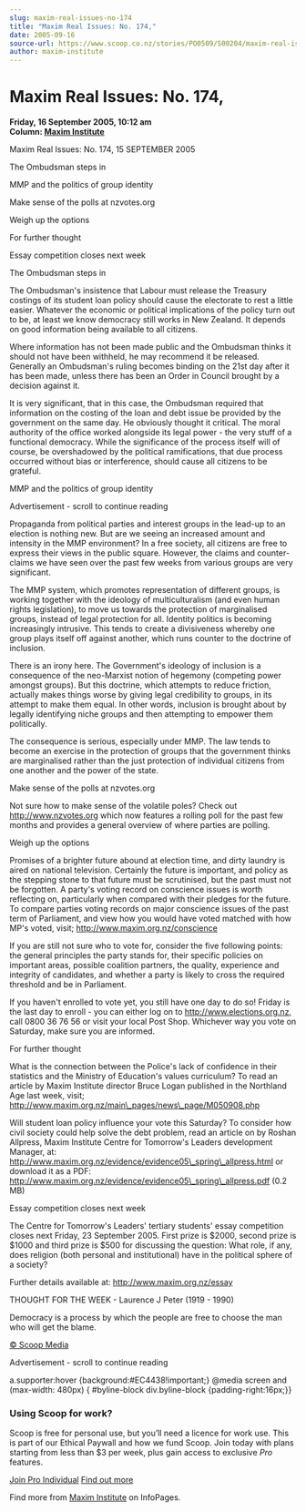 ```yaml
---
slug: maxim-real-issues-no-174
title: "Maxim Real Issues: No. 174,"
date: 2005-09-16
source-url: https://www.scoop.co.nz/stories/PO0509/S00204/maxim-real-issues-no-174.htm
author: maxim-institute
---
```

Maxim Real Issues: No. 174,
===========================

**Friday, 16 September 2005, 10:12 am**  
**Column: [Maxim Institute](https://info.scoop.co.nz/Maxim_Institute)**

Maxim Real Issues: No. 174, 15 SEPTEMBER 2005

The Ombudsman steps in

MMP and the politics of group identity

Make sense of the polls at nzvotes.org

Weigh up the options

For further thought

Essay competition closes next week

  

The Ombudsman steps in

The Ombudsman's insistence that Labour must release the Treasury costings of its student loan policy should cause the electorate to rest a little easier. Whatever the economic or political implications of the policy turn out to be, at least we know democracy still works in New Zealand. It depends on good information being available to all citizens.

Where information has not been made public and the Ombudsman thinks it should not have been withheld, he may recommend it be released. Generally an Ombudsman's ruling becomes binding on the 21st day after it has been made, unless there has been an Order in Council brought by a decision against it.

It is very significant, that in this case, the Ombudsman required that information on the costing of the loan and debt issue be provided by the government on the same day. He obviously thought it critical. The moral authority of the office worked alongside its legal power - the very stuff of a functional democracy. While the significance of the process itself will of course, be overshadowed by the political ramifications, that due process occurred without bias or interference, should cause all citizens to be grateful.

  
MMP and the politics of group identity

Advertisement - scroll to continue reading





Propaganda from political parties and interest groups in the lead-up to an election is nothing new. But are we seeing an increased amount and intensity in the MMP environment? In a free society, all citizens are free to express their views in the public square. However, the claims and counter-claims we have seen over the past few weeks from various groups are very significant.

The MMP system, which promotes representation of different groups, is working together with the ideology of multiculturalism (and even human rights legislation), to move us towards the protection of marginalised groups, instead of legal protection for all. Identity politics is becoming increasingly intrusive. This tends to create a divisiveness whereby one group plays itself off against another, which runs counter to the doctrine of inclusion.

There is an irony here. The Government's ideology of inclusion is a consequence of the neo-Marxist notion of hegemony (competing power amongst groups). But this doctrine, which attempts to reduce friction, actually makes things worse by giving legal credibility to groups, in its attempt to make them equal. In other words, inclusion is brought about by legally identifying niche groups and then attempting to empower them politically.

The consequence is serious, especially under MMP. The law tends to become an exercise in the protection of groups that the government thinks are marginalised rather than the just protection of individual citizens from one another and the power of the state.

  
Make sense of the polls at nzvotes.org

Not sure how to make sense of the volatile poles? Check out http://www.nzvotes.org which now features a rolling poll for the past few months and provides a general overview of where parties are polling.

  
Weigh up the options

Promises of a brighter future abound at election time, and dirty laundry is aired on national television. Certainly the future is important, and policy as the stepping stone to that future must be scrutinised, but the past must not be forgotten. A party's voting record on conscience issues is worth reflecting on, particularly when compared with their pledges for the future. To compare parties voting records on major conscience issues of the past term of Parliament, and view how you would have voted matched with how MP's voted, visit; http://www.maxim.org.nz/conscience

If you are still not sure who to vote for, consider the five following points: the general principles the party stands for, their specific policies on important areas, possible coalition partners, the quality, experience and integrity of candidates, and whether a party is likely to cross the required threshold and be in Parliament.

If you haven't enrolled to vote yet, you still have one day to do so! Friday is the last day to enroll - you can either log on to http://www.elections.org.nz, call 0800 36 76 56 or visit your local Post Shop. Whichever way you vote on Saturday, make sure you are informed.

  
For further thought

What is the connection between the Police's lack of confidence in their statistics and the Ministry of Education's values curriculum? To read an article by Maxim Institute director Bruce Logan published in the Northland Age last week, visit; http://www.maxim.org.nz/main\_pages/news\_page/M050908.php

Will student loan policy influence your vote this Saturday? To consider how civil society could help solve the debt problem, read an article on by Roshan Allpress, Maxim Institute Centre for Tomorrow's Leaders development Manager, at: http://www.maxim.org.nz/evidence/evidence05\_spring\_allpress.html or download it as a PDF: http://www.maxim.org.nz/evidence/evidence05\_spring\_allpress.pdf (0.2 MB)

  
Essay competition closes next week

The Centre for Tomorrow's Leaders' tertiary students' essay competition closes next Friday, 23 September 2005. First prize is $2000, second prize is $1000 and third prize is $500 for discussing the question: What role, if any, does religion (both personal and institutional) have in the political sphere of a society?

Further details available at: http://www.maxim.org.nz/essay

THOUGHT FOR THE WEEK - Laurence J Peter (1919 - 1990)

Democracy is a process by which the people are free to choose the man who will get the blame.

  

[© Scoop Media](http://www.scoop.co.nz/about/terms.html)  

Advertisement - scroll to continue reading



a.supporter:hover {background:#EC4438!important;} @media screen and (max-width: 480px) { #byline-block div.byline-block {padding-right:16px;}}

### Using Scoop for work?

Scoop is free for personal use, but you’ll need a licence for work use. This is part of our Ethical Paywall and how we fund Scoop. Join today with plans starting from less than $3 per week, plus gain access to exclusive _Pro_ features.  
  
[Join Pro Individual](https://pro.scoop.co.nz/Individual/?from=ProIn24) [Find out more](https://pro.scoop.co.nz/using-scoop-for-work/?from=ProIn24)

Find more from [Maxim Institute](https://info.scoop.co.nz/Maxim_Institute) on InfoPages.